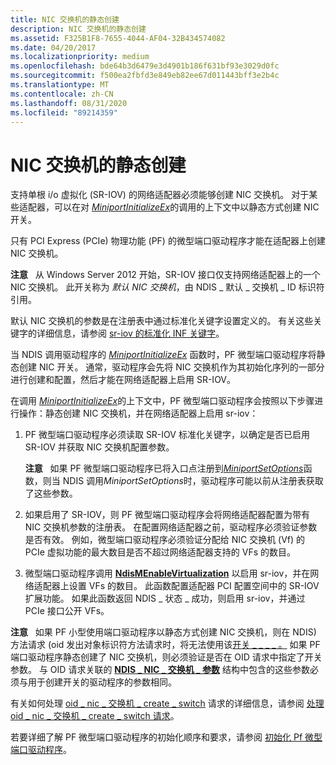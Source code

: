 ```yaml
---
title: NIC 交换机的静态创建
description: NIC 交换机的静态创建
ms.assetid: F325B1F8-7655-4044-AF04-32B434574082
ms.date: 04/20/2017
ms.localizationpriority: medium
ms.openlocfilehash: bde64b3d6479e3d4901b186f631bf93e3029d0fc
ms.sourcegitcommit: f500ea2fbfd3e849eb82ee67d011443bff3e2b4c
ms.translationtype: MT
ms.contentlocale: zh-CN
ms.lasthandoff: 08/31/2020
ms.locfileid: "89214359"
---
```

# <a name="static-creation-of-a-nic-switch"></a>NIC 交换机的静态创建


支持单根 i/o 虚拟化 (SR-IOV) 的网络适配器必须能够创建 NIC 交换机。 对于某些适配器，可以在对 [*MiniportInitializeEx*](/windows-hardware/drivers/ddi/ndis/nc-ndis-miniport_initialize)的调用的上下文中以静态方式创建 NIC 开关。

只有 PCI Express (PCIe) 物理功能 (PF) 的微型端口驱动程序才能在适配器上创建 NIC 交换机。

**注意**   从 Windows Server 2012 开始，SR-IOV 接口仅支持网络适配器上的一个 NIC 交换机。 此开关称为 *默认 NIC 交换机*，由 NDIS \_ 默认 \_ 交换机 \_ ID 标识符引用。

 

默认 NIC 交换机的参数是在注册表中通过标准化关键字设置定义的。 有关这些关键字的详细信息，请参阅 [sr-iov 的标准化 INF 关键字](standardized-inf-keywords-for-sr-iov.md)。

当 NDIS 调用驱动程序的 [*MiniportInitializeEx*](/windows-hardware/drivers/ddi/ndis/nc-ndis-miniport_initialize) 函数时，PF 微型端口驱动程序将静态创建 NIC 开关。 通常，驱动程序会先将 NIC 交换机作为其初始化序列的一部分进行创建和配置，然后才能在网络适配器上启用 SR-IOV。

在调用 [*MiniportInitializeEx*](/windows-hardware/drivers/ddi/ndis/nc-ndis-miniport_initialize)的上下文中，PF 微型端口驱动程序会按照以下步骤进行操作：静态创建 NIC 交换机，并在网络适配器上启用 sr-iov：

1.  PF 微型端口驱动程序必须读取 SR-IOV 标准化关键字，以确定是否已启用 SR-IOV 并获取 NIC 交换机配置参数。

    **注意**   如果 PF 微型端口驱动程序已将入口点注册到[*MiniportSetOptions*](/windows-hardware/drivers/ddi/ndis/nc-ndis-set_options)函数，则当 NDIS 调用*MiniportSetOptions*时，驱动程序可能以前从注册表获取了这些参数。

     

2.  如果启用了 SR-IOV，则 PF 微型端口驱动程序会将网络适配器配置为带有 NIC 交换机参数的注册表。 在配置网络适配器之前，驱动程序必须验证参数是否有效。 例如，微型端口驱动程序必须验证分配给 NIC 交换机 (Vf) 的 PCIe 虚拟功能的最大数目是否不超过网络适配器支持的 VFs 的数目。

3.  微型端口驱动程序调用 [**NdisMEnableVirtualization**](/windows-hardware/drivers/ddi/ndis/nf-ndis-ndismenablevirtualization) 以启用 sr-iov，并在网络适配器上设置 VFs 的数目。 此函数配置适配器 PCI 配置空间中的 SR-IOV 扩展功能。 如果此函数返回 NDIS \_ 状态 \_ 成功，则启用 sr-iov，并通过 PCIe 接口公开 VFs。

**注意**   如果 PF 小型使用端口驱动程序以静态方式创建 NIC 交换机，则在 NDIS) 方法请求 (oid 发出对象标识符方法请求时，将无法使用该[开关 \_ \_ \_ \_ 。](./oid-nic-switch-create-switch.md) 如果 PF 端口驱动程序静态创建了 NIC 交换机，则必须验证是否在 OID 请求中指定了开关参数。 与 OID 请求关联的 [**NDIS \_ NIC \_ 交换机 \_ 参数**](/windows-hardware/drivers/ddi/ntddndis/ns-ntddndis-_ndis_nic_switch_parameters) 结构中包含的这些参数必须与用于创建开关的驱动程序的参数相同。

 

有关如何处理 [oid \_ nic \_ 交换机 \_ create \_ switch](./oid-nic-switch-create-switch.md) 请求的详细信息，请参阅 [处理 oid \_ nic \_ 交换机 \_ create \_ switch 请求](handling-the-oid-nic-switch-create-switch-request.md)。

若要详细了解 PF 微型端口驱动程序的初始化顺序和要求，请参阅 [初始化 Pf 微型端口驱动程序](initializing-a-pf-miniport-driver.md)。

 

